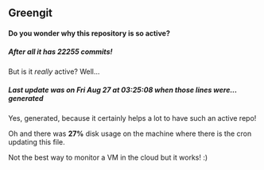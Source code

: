 ## Greengit

#### Do you wonder why this repository is so active?

##### After all it has 22255 commits!

But is it *really* active? Well...

##### Last update was on Fri Aug 27 at 03:25:08 when those lines were... generated

Yes, generated, because it certainly helps a lot to have such an active repo!

Oh and there was **27%** disk usage on the machine
where there is the cron updating this file.

Not the best way to monitor a VM in the cloud but it works! :)
